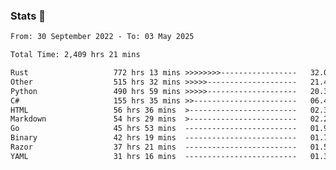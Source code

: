 ### Stats 👋
<!--START_SECTION:waka-->

```txt
From: 30 September 2022 - To: 03 May 2025

Total Time: 2,409 hrs 21 mins

Rust                   772 hrs 13 mins >>>>>>>>-----------------   32.05 %
Other                  515 hrs 32 mins >>>>>--------------------   21.40 %
Python                 490 hrs 59 mins >>>>>--------------------   20.38 %
C#                     155 hrs 35 mins >>-----------------------   06.46 %
HTML                   56 hrs 36 mins  >------------------------   02.35 %
Markdown               54 hrs 29 mins  >------------------------   02.26 %
Go                     45 hrs 53 mins  -------------------------   01.90 %
Binary                 42 hrs 19 mins  -------------------------   01.76 %
Razor                  37 hrs 21 mins  -------------------------   01.55 %
YAML                   31 hrs 16 mins  -------------------------   01.30 %
```

<!--END_SECTION:waka-->

<!--
**buhaytza2005/buhaytza2005** is a ✨ _special_ ✨ repository because its `README.md` (this file) appears on your GitHub profile.

Here are some ideas to get you started:

- 🔭 I’m currently working on ...
- 🌱 I’m currently learning ...
- 👯 I’m looking to collaborate on ...
- 🤔 I’m looking for help with ...
- 💬 Ask me about ...
- 📫 How to reach me: ...
- 😄 Pronouns: ...
- ⚡ Fun fact: ...
-->


